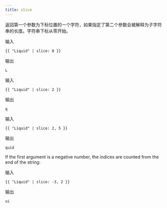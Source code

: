 ```yaml
---
title: slice
---
```


返回第一个参数为下标位置的一个字符，如果指定了第二个参数会被解释为子字符串的长度。字符串下标从零开始。

输入
```liquid
{{ "Liquid" | slice: 0 }}
```

输出
```text
L
```

输入
```liquid
{{ "Liquid" | slice: 2 }}
```

输出
```text
q
```

输入
```liquid
{{ "Liquid" | slice: 2, 5 }}
```

输出
```text
quid
```

If the first argument is a negative number, the indices are counted from the end of the string:

输入
```liquid
{{ "Liquid" | slice: -3, 2 }}
```

输出
```text
ui
```
